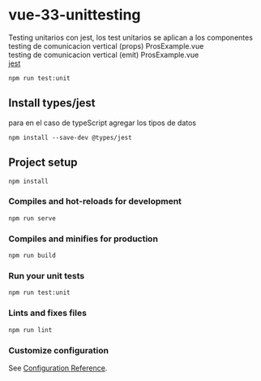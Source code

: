 # vue-33-unittesting
Testing unitarios con jest, los test unitarios se aplican a los componentes    
testing de comunicacion vertical (props) ProsExample.vue  
testing de comunicacion vertical (emit) ProsExample.vue  
[jest](https://jestjs.io/docs/expect)

```
npm run test:unit
```
## Install types/jest
para en el caso de typeScript agregar los tipos de datos
```
npm install --save-dev @types/jest
```
## Project setup
```
npm install
```

### Compiles and hot-reloads for development
```
npm run serve
```

### Compiles and minifies for production
```
npm run build
```

### Run your unit tests
```
npm run test:unit
```

### Lints and fixes files
```
npm run lint
```

### Customize configuration
See [Configuration Reference](https://cli.vuejs.org/config/).
